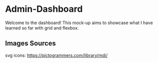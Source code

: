 # Admin-Dashboard

Welcome to the dashboard! This mock-up aims to showcase what I have learned so far with grid and flexbox.


## Images Sources
svg icons: https://pictogrammers.com/library/mdi/